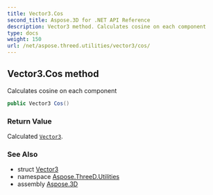 ```yaml
---
title: Vector3.Cos
second_title: Aspose.3D for .NET API Reference
description: Vector3 method. Calculates cosine on each component
type: docs
weight: 150
url: /net/aspose.threed.utilities/vector3/cos/
---
```

## Vector3.Cos method

Calculates cosine on each component

```csharp
public Vector3 Cos()
```

### Return Value

Calculated [`Vector3`](../).

### See Also

* struct [Vector3](../)
* namespace [Aspose.ThreeD.Utilities](../../vector3/)
* assembly [Aspose.3D](../../../)



